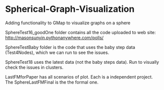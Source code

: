 # Spherical-Graph-Visualization
Adding functionality to GMap to visualize graphs on a sphere

SphereTest16_goodOne folder contains all the code uploaded to web site: http://masonsunyin.pythonanywhere.com/polls/

SphereTestBaby folder is the code that uses the baby step data (Test4Nodes), which we can run to see the issues.

SphereTest18 uses the latest data (not the baby steps data). Run to visually check the issues in clusters.

LastFMforPaper has all scenarios of plot. Each is a independent project. The SphereLastFMFinal is the the formal one.

